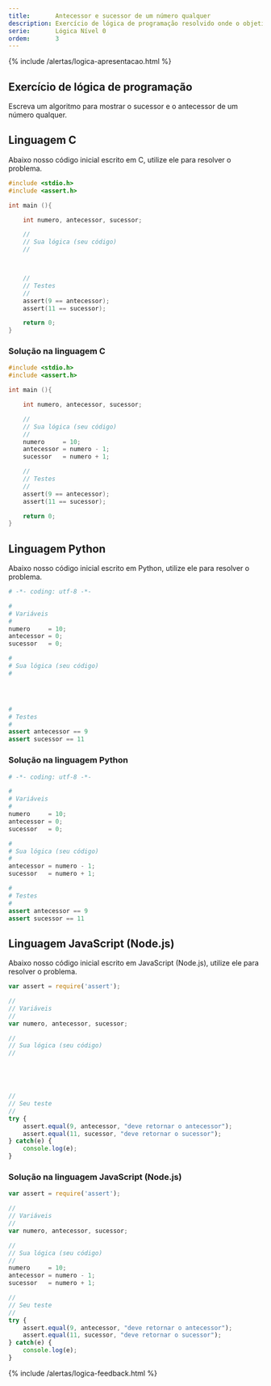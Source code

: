 ```yaml
---
title:       Antecessor e sucessor de um número qualquer
description: Exercício de lógica de programação resolvido onde o objetivo é calcular o sucessor e o antecessor de um número qualquer.
serie:       Lógica Nível 0
ordem:       3
---
```


{% include /alertas/logica-apresentacao.html %}

Exercício de lógica de programação
---

Escreva um algoritmo para mostrar o sucessor e o antecessor de um número qualquer.



Linguagem C
---

Abaixo nosso código inicial escrito em C, utilize ele para resolver o problema.

```c
#include <stdio.h>
#include <assert.h>

int main (){

    int numero, antecessor, sucessor;

    //
    // Sua lógica (seu código)
    //



    //
    // Testes
    //
    assert(9 == antecessor);
    assert(11 == sucessor);

    return 0;
}
```



### Solução na linguagem C

```c
#include <stdio.h>
#include <assert.h>

int main (){

    int numero, antecessor, sucessor;

    //
    // Sua lógica (seu código)
    //
    numero     = 10;
    antecessor = numero - 1;
    sucessor   = numero + 1;

    //
    // Testes
    //
    assert(9 == antecessor);
    assert(11 == sucessor);

    return 0;
}
```


Linguagem Python
---

Abaixo nosso código inicial escrito em Python, utilize ele para resolver o problema.

```python
# -*- coding: utf-8 -*-

#
# Variáveis
#
numero     = 10;
antecessor = 0;
sucessor   = 0;

#
# Sua lógica (seu código)
#




#
# Testes
#
assert antecessor == 9
assert sucessor == 11
```


### Solução na linguagem Python

```python
# -*- coding: utf-8 -*-

#
# Variáveis
#
numero     = 10;
antecessor = 0;
sucessor   = 0;

#
# Sua lógica (seu código)
#
antecessor = numero - 1;
sucessor   = numero + 1;

#
# Testes
#
assert antecessor == 9
assert sucessor == 11
```


Linguagem JavaScript (Node.js)
---

Abaixo nosso código inicial escrito em JavaScript (Node.js), utilize ele para resolver o problema.


```javascript
var assert = require('assert');

//
// Variáveis
//
var numero, antecessor, sucessor;

//
// Sua lógica (seu código)
//





//
// Seu teste
//
try {
    assert.equal(9, antecessor, "deve retornar o antecessor");
    assert.equal(11, sucessor, "deve retornar o sucessor");
} catch(e) {
    console.log(e);
}

```


### Solução na linguagem JavaScript (Node.js)


```javascript
var assert = require('assert');

//
// Variáveis
//
var numero, antecessor, sucessor;

//
// Sua lógica (seu código)
//
numero     = 10;
antecessor = numero - 1;
sucessor   = numero + 1;

//
// Seu teste
//
try {
    assert.equal(9, antecessor, "deve retornar o antecessor");
    assert.equal(11, sucessor, "deve retornar o sucessor");
} catch(e) {
    console.log(e);
}

```

{% include /alertas/logica-feedback.html %}